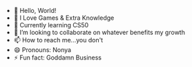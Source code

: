 - 👋 Hello, World!
- 👀 I Love Games & Extra Knowledge
- 🌱 Currently learning CS50
- 💞️ I’m looking to collaborate on whatever benefits my growth
- 📫 How to reach me...you don't
- 😄 Pronouns: Nonya
- ⚡ Fun fact: Goddamn Business

<!---
Nick5G/Nick5G is a ✨ special ✨ repository because its `README.md` (this file) appears on your GitHub profile.
You can click the Preview link to take a look at your changes.
--->
